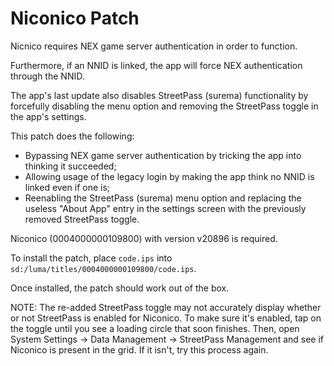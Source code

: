 # Niconico Patch

Nicnico requires NEX game server authentication in order to function.

Furthermore, if an NNID is linked, the app will force NEX authentication through the NNID.

The app's last update also disables StreetPass (surema) functionality by forcefully disabling the menu option and removing the StreetPass toggle in the app's settings.

This patch does the following:

- Bypassing NEX game server authentication by tricking the app into thinking it succeeded;
- Allowing usage of the legacy login by making the app think no NNID is linked even if one is;
- Reenabling the StreetPass (surema) menu option and replacing the useless "About App" entry in the settings screen with the previously removed StreetPass toggle.

Niconico (0004000000109800) with version v20896 is required.

To install the patch, place `code.ips` into `sd:/luma/titles/0004000000109800/code.ips`.

Once installed, the patch should work out of the box.

NOTE: The re-added StreetPass toggle may not accurately display whether or not StreetPass is enabled for Niconico. To make sure it's enabled, tap on the toggle until you see a loading circle that soon finishes. Then, open System Settings -> Data Management -> StreetPass Management and see if Niconico is present in the grid. If it isn't, try this process again.
